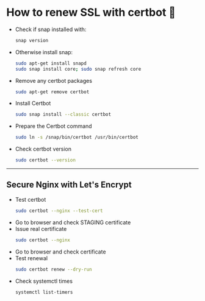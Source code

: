 # How to renew SSL with certbot :closed_lock_with_key:
* Check if snap installed with:
  ``` bash
  snap version
  ```
* Otherwise install snap:
  ``` bash
  sudo apt-get install snapd
  sudo snap install core; sudo snap refresh core
  ```
* Remove any certbot packages
  ```bash
  sudo apt-get remove certbot
  ```
* Install Certbot
  ```bash
  sudo snap install --classic certbot
  ```
* Prepare the Certbot command
  ```bash
  sudo ln -s /snap/bin/certbot /usr/bin/certbot
  ```
* Check certbot version
  ```bash
  sudo certbot --version
  ```
___
## Secure Nginx with Let's Encrypt
* Test certbot
    ```bash
    sudo certbot --nginx --test-cert
    ```
* Go to browser and check STAGING certificate
* Issue real certificate
    ```bash
    sudo certbot --nginx
    ```
* Go to browser and check certificate
* Test renewal
    ```bash
    sudo certbot renew --dry-run
    ```
* Check systemctl times
    ```bash
    systemctl list-timers
    ```
